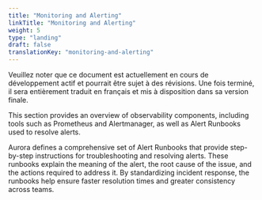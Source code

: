 ```yaml
---
title: "Monitoring and Alerting"
linkTitle: "Monitoring and Alerting"
weight: 5
type: "landing"
draft: false
translationKey: "monitoring-and-alerting"
---
```


<gcds-alert alert-role="danger" container="full" heading="Avis de traduction" hide-close-btn="true" hide-role-icon="false" is-fixed="false" class="hydrated mb-400">
<gcds-text>Veuillez noter que ce document est actuellement en cours de développement actif et pourrait être sujet à des révisions. Une fois terminé, il sera entièrement traduit en français et mis à disposition dans sa version finale.</gcds-text>
</gcds-alert>

This section provides an overview of observability components, including tools such as Prometheus and Alertmanager, as well as Alert Runbooks used to resolve alerts.

Aurora defines a comprehensive set of Alert Runbooks that provide step-by-step instructions for troubleshooting and resolving alerts. These runbooks explain the meaning of the alert, the root cause of the issue, and the actions required to address it. By standardizing incident response, the runbooks help ensure faster resolution times and greater consistency across teams.
